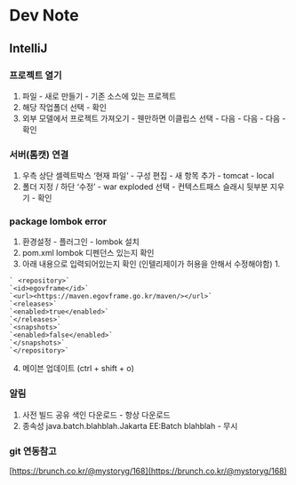 # Dev Note

## IntelliJ
### 프로젝트 열기
1. 파일 - 새로 만들기 - 기존 소스에 있는 프로젝트
2. 해당 작업폴더 선택 - 확인
3. 외부 모델에서 프로젝트 가져오기 - 웬만하면 이클립스 선택 - 다음 - 다음 - 다음 - 확인

### 서버(톰캣) 연결
1. 우측 상단 셀렉트박스 ‘현재 파일’ - 구성 편집 - 새 항목 추가 - tomcat - local
2. 폴더 지정 / 하단 ‘수정’ - war exploded 선택 - 컨텍스트패스 슬래시 뒷부분 지우기 - 확인

### package lombok error
1. 환경설정 - 플러그인 - lombok 설치
2. pom.xml lombok 디펜던스 있는지 확인
3. 아래 내용으로 입력되어있는지 확인 (인텔리제이가 허용을 안해서 수정해야함)
   1. 
```
`⠀<repository>`
`<id>egovframe</id>`
`<url><https://maven.egovframe.go.kr/maven/></url>`
`<releases>`
`<enabled>true</enabled>`
`</releases>`
`<snapshots>`
`<enabled>false</enabled>`
`</snapshots>`
`</repository>`
```

4. 메이븐 업데이트 (ctrl + shift + o)

### 알림
1. 사전 빌드 공유 색인 다운로드 - 항상 다운로드
2. 종속성 java.batch.blahblah.Jakarta EE:Batch blahblah - 무시

### git 연동참고
[https://brunch.co.kr/@mystoryg/168](https://brunch.co.kr/@mystoryg/168)

